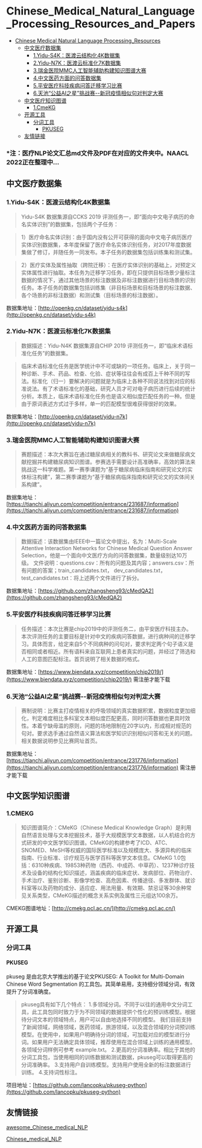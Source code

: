 # Chinese_Medical_Natural_Language_Processing_Resources_and_Papers

* [Chinese Medical Natural Language Processing_Resources](#chinese_medical_natural_language_processing_resources)
  * [中文医疗数据集](#中文医疗数据集)
    * [1.Yidu-S4K：医渡云结构化4K数据集](#1yidu-s4k医渡云结构化4k数据集)
    * [2.Yidu-N7K：医渡云标准化7K数据集](#2yidu-n7k医渡云标准化7k数据集)
    * [3.瑞金医院MMC人工智能辅助构建知识图谱大赛](#3瑞金医院mmc人工智能辅助构建知识图谱大赛)
    * [4.中文医药方面的问答数据集](#4中文医药方面的问答数据集)
    * [5.平安医疗科技疾病问答迁移学习比赛](#5平安医疗科技疾病问答迁移学习比赛)
    * [6.天池“公益AI之星”挑战赛--新冠疫情相似句对判定大赛](#6天池公益ai之星挑战赛--新冠疫情相似句对判定大赛)
  * [中文医疗知识图谱](#中文医学知识图谱)
    * [1.CmeKG](#1cmekg)
  * [开源工具](#开源工具)
    * [分词工具](#分词工具)
      * [PKUSEG](#pkuseg)
  * [友情链接](#友情链接)

### *注：医疗NLP论文汇总md文件及PDF在对应的文件夹中。NAACL 2022正在整理中...

## 中文医疗数据集

### 1.Yidu-S4K：医渡云结构化4K数据集

> Yidu-S4K 数据集源自CCKS 2019 评测任务一，即“面向中文电子病历的命名实体识别”的数据集，包括两个子任务：

> 1）医疗命名实体识别：由于国内没有公开可获得的面向中文电子病历医疗实体识别数据集，本年度保留了医疗命名实体识别任务，对2017年度数据集做了修订，并随任务一同发布。本子任务的数据集包括训练集和测试集。

> 2）医疗实体及属性抽取（跨院迁移）：在医疗实体识别的基础上，对预定义实体属性进行抽取。本任务为迁移学习任务，即在只提供目标场景少量标注数据的情况下，通过其他场景的标注数据及非标注数据进行目标场景的识别任务。本子任务的数据集包括训练集（非目标场景和目标场景的标注数据、各个场景的非标注数据）和测试集（目标场景的标注数据）。

数据集地址：[http://openkg.cn/dataset/yidu-s4k](http://openkg.cn/dataset/yidu-s4k)

### 2.Yidu-N7K：医渡云标准化7K数据集

> 数据描述：Yidu-N4K 数据集源自CHIP 2019 评测任务一，即“临床术语标准化任务”的数据集。

> 临床术语标准化任务是医学统计中不可或缺的一项任务。临床上，关于同一种诊断、手术、药品、检查、化验、症状等往往会有成百上千种不同的写法。标准化（归一）要解决的问题就是为临床上各种不同说法找到对应的标准说法。有了术语标准化的基础，研究人员才可对电子病历进行后续的统计分析。本质上，临床术语标准化任务也是语义相似度匹配任务的一种。但是由于原词表述方式过于多样，单一的匹配模型很难获得很好的效果。

数据集地址：[http://openkg.cn/dataset/yidu-n7k](http://openkg.cn/dataset/yidu-n7k)

### 3.瑞金医院MMC人工智能辅助构建知识图谱大赛

> 赛题描述：本次大赛旨在通过糖尿病相关的教科书、研究论文来做糖尿病文献挖掘并构建糖尿病知识图谱。参赛选手需要设计高准确率，高效的算法来挑战这一科学难题。第一赛季课题为“基于糖尿病临床指南和研究论文的实体标注构建”，第二赛季课题为“基于糖尿病临床指南和研究论文的实体间关系构建”。

数据集地址：[https://tianchi.aliyun.com/competition/entrance/231687/information](https://tianchi.aliyun.com/competition/entrance/231687/information)

### 4.中文医药方面的问答数据集

> 数据描述：该数据集由IEEE中一篇论文中提出，名为：Multi-Scale Attentive Interaction Networks for Chinese Medical Question Answer Selection，他是一个面向中文医疗方向的问答数据集，数量级别达10万级。
> 文件说明：questions.csv：所有的问题及其内容；answers.csv：所有问题的答案；train_candidates.txt， dev_candidates.txt， test_candidates.txt：将上述两个文件进行了拆分。

数据集地址：[https://github.com/zhangsheng93/cMedQA2](https://github.com/zhangsheng93/cMedQA2)

### 5.平安医疗科技疾病问答迁移学习比赛

> 任务描述：本次比赛是chip2019中的评测任务二，由平安医疗科技主办。本次评测任务的主要目标是针对中文的疾病问答数据，进行病种间的迁移学习。具体而言，给定来自5个不同病种的问句对，要求判定两个句子语义是否相同或者相近。所有语料来自互联网上患者真实的问题，并经过了筛选和人工的意图匹配标注。首页说明了相关数据的格式。

数据集地址：[https://www.biendata.xyz/competition/chip2019/](https://www.biendata.xyz/competition/chip2019/) 需注册才能下载

### 6.天池“公益AI之星”挑战赛--新冠疫情相似句对判定大赛

> 赛制说明：比赛主打疫情相关的呼吸领域的真实数据积累，数据粒度更加细化，判定难度相比多科室文本相似度匹配更高，同时问答数据也更具时效性。本着宁缺毋滥的原则，问题的场地限制在20字以内，形成相对规范的句对。要求选手通过自然语义算法和医学知识识别相似问答和无关的问题。相关数据说明参见比赛网址首页。

数据集地址：[https://tianchi.aliyun.com/competition/entrance/231776/information](https://tianchi.aliyun.com/competition/entrance/231776/information) 需注册才能下载


## 中文医学知识图谱

### 1.CMEKG

> 知识图谱简介：CMeKG（Chinese Medical Knowledge Graph）是利用自然语言处理与文本挖掘技术，基于大规模医学文本数据，以人机结合的方式研发的中文医学知识图谱。CMeKG的构建参考了ICD、ATC、SNOMED、MeSH等权威的国际医学标准以及规模庞大、多源异构的临床指南、行业标准、诊疗规范与医学百科等医学文本信息。CMeKG 1.0包括：6310种疾病、19853种药物（西药、中成药、中草药）、1237种诊疗技术及设备的结构化知识描述，涵盖疾病的临床症状、发病部位、药物治疗、手术治疗、鉴别诊断、影像学检查、高危因素、传播途径、多发群体、就诊科室等以及药物的成分、适应症、用法用量、有效期、禁忌证等30余种常见关系类型，CMeKG描述的概念关系实例及属性三元组达100余万。

CMEKG图谱地址：[http://cmekg.pcl.ac.cn/](http://cmekg.pcl.ac.cn/)

## 开源工具

### 分词工具

#### PKUSEG

pkuseg 是由北京大学推出的基于论文PKUSEG: A Toolkit for Multi-Domain Chinese Word Segmentation 的工具包。其简单易用，支持细分领域分词，有效提升了分词准确度。

> pkuseg具有如下几个特点：
> 1.多领域分词。不同于以往的通用中文分词工具，此工具包同时致力于为不同领域的数据提供个性化的预训练模型。根据待分词文本的领域特点，用户可以自由地选择不同的模型。 我们目前支持了新闻领域，网络领域，医药领域，旅游领域，以及混合领域的分词预训练模型。在使用中，如果用户明确待分词的领域，可加载对应的模型进行分词。如果用户无法确定具体领域，推荐使用在混合领域上训练的通用模型。各领域分词样例可参考 example.txt。
> 2.更高的分词准确率。相比于其他的分词工具包，当使用相同的训练数据和测试数据，pkuseg可以取得更高的分词准确率。
> 3.支持用户自训练模型。支持用户使用全新的标注数据进行训练。
> 4.支持词性标注。

项目地址：[https://github.com/lancopku/pkuseg-python](https://github.com/lancopku/pkuseg-python)

## 友情链接

[awesome_Chinese_medical_NLP](https://github.com/GanjinZero/awesome_Chinese_medical_NLP)

[Chinese_medical_NLP](https://github.com/lrs1353281004/Chinese_medical_NLP)











